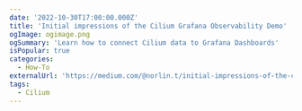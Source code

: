 ```yaml
---
date: '2022-10-30T17:00:00.000Z'
title: 'Initial impressions of the Cilium Grafana Observability Demo'
ogImage: ogimage.png
ogSummary: 'Learn how to connect Cilium data to Grafana Dashboards'
isPopular: true
categories:
  - How-To
externalUrl: 'https://medium.com/@norlin.t/initial-impressions-of-the-cilium-grafana-observability-demo-dd81d73df96e'
tags:
  - Cilium
---
```

